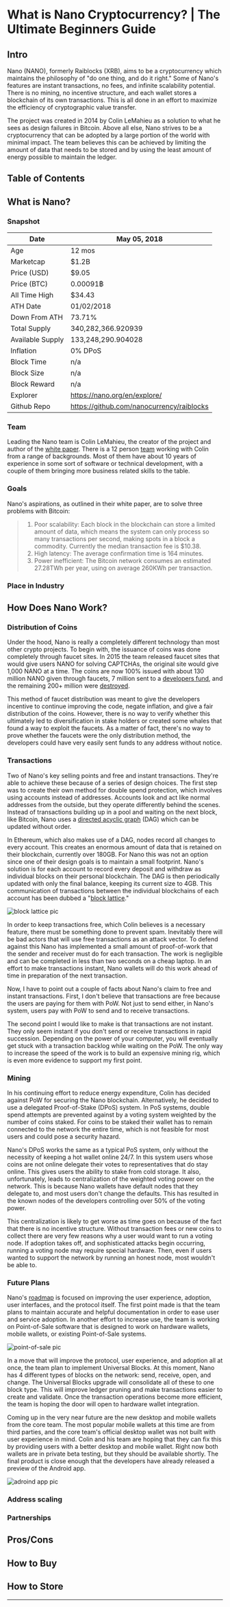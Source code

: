 # What is Nano Cryptocurrency? | The Ultimate Beginners Guide

## Intro

Nano (NANO), formerly Raiblocks (XRB), aims to be a cryptocurrency which maintains the philosophy of "do one thing, and do it right." Some of Nano's features are instant transactions, no fees, and infinite scalability potential. There is no mining, no incentive structure, and each wallet stores a blockchain of its own transactions. This is all done in an effort to maximize the efficiency of cryptographic value transfer.

The project was created in 2014 by Colin LeMahieu as a solution to what he sees as design failures in Bitcoin. Above all else, Nano strives to be a cryptocurrency that can be adopted by a large portion of the world with minimal impact. The team believes this can be achieved by limiting the amount of data that needs to be stored and by using the least amount of energy possible to maintain the ledger.

## Table of Contents



## What is Nano?

### Snapshot

| Date | May 05, 2018 |
|-----|--------|
| Age | 12 mos |
| Marketcap | $1.2B
| Price (USD) | $9.05
| Price (BTC) | 0.00091฿
| All Time High | $34.43
| ATH Date | 01/02/2018
| Down From ATH | 73.71%
| Total Supply | 340,282,366.920939
| Available Supply | 133,248,290.904028
| Inflation | 0% DPoS
| Block Time | n/a
| Block Size | n/a
| Block Reward | n/a
| Explorer | https://nano.org/en/explore/
| Github Repo | https://github.com/nanocurrency/raiblocks

### Team

Leading the Nano team is Colin LeMahieu, the creator of the project and author of the [white paper](https://nano.org/en/whitepaper). There is a 12 person [team](https://nano.org/en/team/) working with Colin from a range of backgrounds. Most of them have about 10 years of experience in some sort of software or technical development, with a couple of them bringing more business related skills to the table.

### Goals

Nano's aspirations, as outlined in their white paper, are to solve three problems with Bitcoin:

>1)  Poor scalability: Each block in the blockchain can store a limited amount of data, which means the system can only  process  so  many  transactions  per  second,  making spots  in  a  block  a  commodity.  Currently  the  median transaction fee is $10.38.
>2)  High  latency:  The  average  confirmation  time  is  164 minutes.
>3)  Power inefficient: The Bitcoin network consumes an estimated 27.28TWh per year, using on average 260KWh per transaction.

### Place in Industry



## How Does Nano Work?

### Distribution of Coins

Under the hood, Nano is really a completely different technology than most other crypto projects. To begin with, the issuance of coins was done completely through faucet sites. In 2015 the team released faucet sites that would give users NANO for solving CAPTCHAs, the original site would give 1,000 NANO at a time. The coins are now 100% issued with about 130 million NANO given through faucets, 7 million sent to a [developers fund](https://nano.org/en/explore/block/4270F4FB3A820FE81827065F967A9589DF5CA860443F812D21ECE964AC359E05), and the remaining 200+ million were [destroyed](https://nano.org/en/explore/block/ECCB8CB65CD3106EDA8CE9AA893FEAD497A91BCA903890CBD7A5C59F06AB9113).

This method of faucet distribution was meant to give the developers incentive to continue improving the code, negate inflation, and give a fair distribution of the coins. However, there is no way to verify whether this ultimately led to diversification in stake holders or created some whales that found a way to exploit the faucets. As a matter of fact, there's no way to prove whether the faucets were the only distribution method, the developers could have very easily sent funds to any address without notice.

### Transactions

Two of Nano's key selling points and free and instant transactions. They're able to achieve these because of a series of design choices. The first step was to create their own method for double spend protection, which involves using accounts instead of addresses. Accounts look and act like normal addresses from the outside, but they operate differently behind the scenes. Instead of transactions building up in a pool and waiting on the next block, like Bitcoin, Nano uses a [directed acyclic graph](https://en.wikipedia.org/wiki/Directed_acyclic_graph) (DAG) which can be updated without order.

In Ethereum, which also makes use of a DAG, nodes record all changes to every account. This creates an enormous amount of data that is retained on their blockchain, currently over 180GB. For Nano this was not an option since one of their design goals is to maintain a small footprint. Nano's solution is for each account to record every deposit and withdraw as individual blocks on their personal blockchain. The DAG is then periodically updated with only the final balance, keeping its current size to 4GB. This communication of transactions between the individual blockchains of each account has been dubbed a "[block lattice](https://github.com/nanocurrency/raiblocks/wiki/Block-lattice)."

![block lattice pic](/coin-guides/what-is-nano_05-05-18/media_what-is-nano/nano_block-lattice.png)

In order to keep transactions free, which Colin believes is a necessary feature, there must be something done to prevent spam. Inevitably there will be bad actors that will use free transactions as an attack vector. To defend against this Nano has implemented a small amount of proof-of-work that the sender and receiver must do for each transaction. The work is negligible and can be completed in less than two seconds on a cheap laptop. In an effort to make transactions instant, Nano wallets will do this work ahead of time in preparation of the next transaction.

Now, I have to point out a couple of facts about Nano's claim to free and instant transactions. First, I don't believe that transactions are free because the users are paying for them with PoW. Not just to send either, in Nano's system, users pay with PoW to send and to receive transactions.

The second point I would like to make is that transactions are not instant. They only seem instant if you don't send or receive transactions in rapid succession. Depending on the power of your computer, you will eventually get stuck with a transaction backlog while waiting on the PoW. The only way to increase the speed of the work is to build an expensive mining rig, which is even more evidence to support my first point.

### Mining

In his continuing effort to reduce energy expenditure, Colin has decided against PoW for securing the Nano blockchain. Alternatively, he decided to use a delegated Proof-of-Stake (DPoS) system. In PoS systems, double spend attempts are prevented against by a voting system weighted by the number of coins staked. For coins to be staked their wallet has to remain connected to the network the entire time, which is not feasible for most users and could pose a security hazard.

Nano's DPoS works the same as a typical PoS system, only without the necessity of keeping a hot wallet online 24/7.  In this system users whose coins are not online delegate their votes to representatives that do stay online. This gives users the ability to stake from cold storage. It also, unfortunately, leads to centralization of the weighted voting power on the network. This is because Nano wallets have default nodes that they delegate to, and most users don't change the defaults. This has resulted in the known nodes of the developers controlling over 50% of the voting power.

This centralization is likely to get worse as time goes on because of the fact that there is no incentive structure. Without transaction fees or new coins to collect there are very few reasons why a user would want to run a voting node. If adoption takes off, and sophisticated attacks begin occurring, running a voting node may require special hardware. Then, even if users wanted to support the network by running an honest node, most wouldn't be able to.

### Future Plans

Nano's [roadmap](https://developers.nano.org/roadmap/) is focused on improving the user experience, adoption, user interfaces, and the protocol itself. The first point made is that the team plans to maintain accurate and helpful documentation in order to ease user and service adoption. In another effort to increase use, the team is working on Point-of-Sale software that is designed to work on hardware wallets, mobile wallets, or existing Point-of-Sale systems.

![point-of-sale pic](/coin-guides/what-is-nano_05-05-18/media_what-is-nano/nano_pos.png)

In a move that will improve the protocol, user experience, and adoption all at once, the team plan to implement Universal Blocks. At this moment, Nano has 4 different types of blocks on the network: send, receive, open, and change. The Universal Blocks upgrade will consolidate all of these to one block type. This will improve ledger pruning and make transactions easier to create and validate. Once the transaction operations become more efficient, the team is hoping the door will open to hardware wallet integration.

Coming up in the very near future are the new desktop and mobile wallets from the core team. The most popular mobile wallets at this time are from third parties, and the core team's official desktop wallet was not built with user experience in mind. Colin and his team are hoping that they can fix this by providing users with a better desktop and mobile wallet. Right now both wallets are in private beta testing, but they should be available shortly. The final product is close enough that the developers have already released a preview of the Android app.

![adroind app pic](/coin-guides/what-is-nano_05-05-18/media_what-is-nano/nano_android.png)


### Address scaling
### Partnerships

## Pros/Cons
## How to Buy
## How to Store

---
